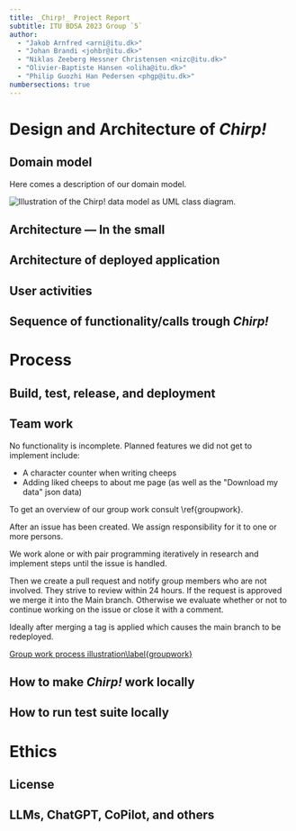 ```yaml
---
title: _Chirp!_ Project Report
subtitle: ITU BDSA 2023 Group `5`
author:
  - "Jakob Arnfred <arni@itu.dk>"
  - "Johan Brandi <johbr@itu.dk>"
  - "Niklas Zeeberg Hessner Christensen <nizc@itu.dk>"
  - "Olivier-Baptiste Hansen <oliha@itu.dk>"
  - "Philip Guozhi Han Pedersen <phgp@itu.dk>"
numbersections: true
---
```


# Design and Architecture of _Chirp!_

## Domain model

Here comes a description of our domain model.

![Illustration of the _Chirp!_ data model as UML class diagram.](docs/images/domain_model.png)

## Architecture — In the small

## Architecture of deployed application

## User activities

## Sequence of functionality/calls trough _Chirp!_

# Process

## Build, test, release, and deployment

## Team work

No functionality is incomplete. Planned features we did not get to implement include:

* A character counter when writing cheeps
* Adding liked cheeps to about me page (as well as the "Download my data" json data)

To get an overview of our group work consult \ref{groupwork}.

After an issue has been created. We assign responsibility for it to one or more persons.

We work alone or with pair programming iteratively in research and implement steps until the issue is handled.

Then we create a pull request and notify group members who are not involved. They strive to review within 24 hours. If the request is approved we merge it into the Main branch. Otherwise we evaluate whether or not to continue working on the issue or close it with a comment.

Ideally after merging a tag is applied which causes the main branch to be redeployed.

[Group work process illustration\label{groupwork}](/docs/images/group-work-activity-diagram.png)

## How to make _Chirp!_ work locally

## How to run test suite locally

# Ethics

## License

## LLMs, ChatGPT, CoPilot, and others

